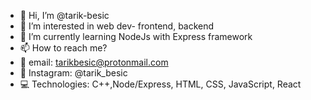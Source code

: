 - 👋 Hi, I’m @tarik-besic
- 👀 I’m interested in web dev- frontend, backend 
- 🌱 I’m currently learning NodeJs with Express framework
- 📫 How to reach me? 
- 📧 email: tarikbesic@protonmail.com
- 📱  Instagram: @tarik_besic
- 💻 Technologies: C++,Node/Express, HTML, CSS, JavaScript, React


<!---
tarik-besic/tarik-besic is a ✨ special ✨ repository because its `README.md` (this file) appears on your GitHub profile.
You can click the Preview link to take a look at your changes.
--->
